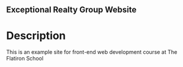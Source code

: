 Exceptional Realty Group Website
---

# Description

This is an example site for front-end web development course at The Flatiron School
